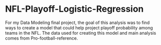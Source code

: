 # NFL-Playoff-Logistic-Regression
For my Data Modeling final project, the goal of this analysis was to find ways to create a model that could help project playoff probability among teams in the NFL. The data used for creating this model and main analysis comes from Pro-football-reference.
